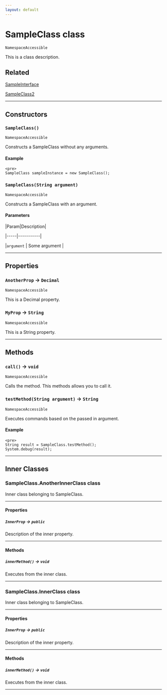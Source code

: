 ```yaml
---
layout: default
---
```

# SampleClass class

`NamespaceAccessible`

This is a class description.

## Related

[SampleInterface](../Sample-Interfaces/SampleInterface.md)


[SampleClass2](../Sample-Classes/SampleClass2.md)

---
## Constructors
### `SampleClass()`

`NamespaceAccessible`

Constructs a SampleClass without any arguments.
#### Example
```
<pre>
SampleClass sampleInstance = new SampleClass();
```

### `SampleClass(String argument)`

`NamespaceAccessible`

Constructs a SampleClass with an argument.
#### Parameters
|Param|Description|

|-----|-----------|

|`argument` |  Some argument |

---
## Properties

### `AnotherProp` → `Decimal`

`NamespaceAccessible`

This is a Decimal property.

### `MyProp` → `String`

`NamespaceAccessible`

This is a String property.

---
## Methods
### `call()` → `void`

`NamespaceAccessible`

Calls the method. This methods allows you to call it.

### `testMethod(String argument)` → `String`

`NamespaceAccessible`

Executes commands based on the passed in argument.

#### Example
```
<pre>
String result = SampleClass.testMethod();
System.debug(result);
```

---
## Inner Classes

### SampleClass.AnotherInnerClass class

Inner class belonging to SampleClass.

---
#### Properties

##### `InnerProp` → `public`

Description of the inner property.

---
#### Methods
##### `innerMethod()` → `void`

Executes from the inner class.

---
### SampleClass.InnerClass class

Inner class belonging to SampleClass.

---
#### Properties

##### `InnerProp` → `public`

Description of the inner property.

---
#### Methods
##### `innerMethod()` → `void`

Executes from the inner class.

---
